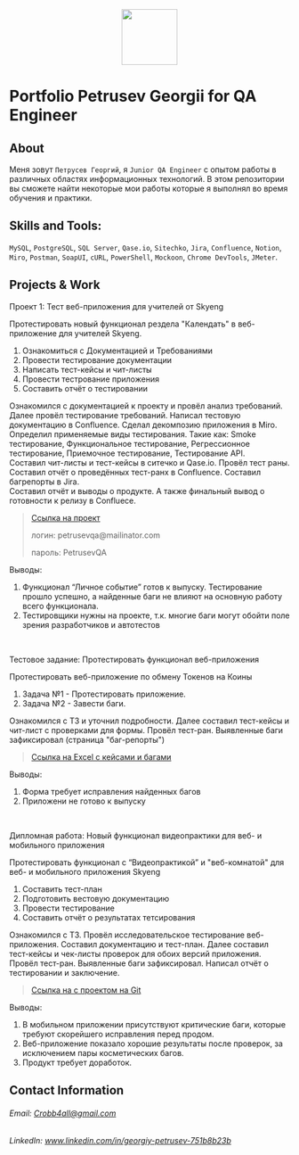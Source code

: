 <div id="header" align="center">
  <img src="https://media.giphy.com/media/owaW2hfLv4F7wyFeyM/giphy.gif" width="100"/>
</div>

# Portfolio Petrusev Georgii for QA Engineer
## About
Меня зовут ``Петрусев Георгий``, я ``Junior QA Engineer`` с опытом работы в различных областях информационных технологий. В этом репозитории вы сможете найти некоторые мои работы которые я выполнял во время обучения и практики.

## Skills and Tools:
``MySQL``, ``PostgreSQL``, ``SQL Server``, ``Qase.io``, ``Sitechko``, ``Jira``, ``Confluence``, ``Notion``, ``Miro``, ``Postman``, ``SoapUI``, ``cURL``, ``PowerShell``, ``Mockoon``, ``Chrome DevTools``, ``JMeter``.

## Projects & Work
<p> Проект 1: Тест веб-приложения для учителей от Skyeng</p>
<p>
   Протестировать новый функционал рездела "Календать" в веб-приложение для учителей Skyeng.
<p>
<ol>
  <li>Ознакомиться с Документацией и Требованиями</li>
  <li>Провести тестирование документации</li>
  <li>Написать тест-кейсы и чит-листы</li>
  <li>Провести тестрование приложения</li>
  <li>Составить отчёт о тестировании</li>
</ol>

Ознакомился с документацией к проекту и провёл анализ требований. Далее провёл тестирование требований. Написал тестовую документацию в Confluence. Сделал декомпозию приложения в Miro. <br />
   Определил применяемые виды тестирования. Такие как: Smoke тестирование, Функциональное тестирование, Регрессионное тестирование, Приемочное тестирование, Тестирование API. <br />
   Составил чит-листы и тест-кейсы в ситечко и Qase.io. Провёл тест раны. <br />
   Составил отчёт о проведённых тест-ранх в Confluence. Составил багрепорты в Jira. <br />
   Составил отчёт и выводы о продукте. А также финальный вывод о готовности к релизу в Confluece.

> <a href="https://petrusev-qa-bugreport.atlassian.net/l/cp/Ae9M3H41">Ссылка на проект</a>
> <p> логин: petrusevqa@mailinator.com </p>
> <p> пароль: PetrusevQA </p>
 
 <p>Выводы:<p>
<ol>
  <li>Функционал “Личное событие” готов к выпуску. Тестирование прошло успешно, а найденные баги не влияют на основную работу всего функционала.</li>
  <li>Тестировщики нужны на проекте, т.к. многие баги могут обойти поле зрения разработчиков и автотестов</li>
</ol>


<br> 



<p> Тестовое задание: Протестировать функционал веб-приложения</p>
<p>Протестировать веб-приложение по обмену Токенов на Коины<p>
<ol>
  <li>Задача №1 - Протестировать приложение.</li>
  <li>Задача №2 - Завести баги.</li>
</ol>

Ознакомился с ТЗ и уточнил подробности. Далее составил тест-кейсы и чит-лист с проверками для формы. Провёл тест-ран. Выявленные баги зафиксировал (страница "баг-репорты")

>  <a href="https://docs.google.com/spreadsheets/d/1tnbsh_SKyTlHI5CSo-_PeS6Sge-H5k2GIWa0Lo4SKmE/edit?usp=sharing">Ссылка на Excel с кейсами и багами</a>

 <p>Выводы:<p>
<ol>
  <li>Форма требует исправления найденных багов</li>
  <li>Приложени не готово к выпуску</li>
</ol>


<br> 



<p> Дипломная работа: Новый функционал видеопрактики для веб- и мобильного приложения</p>
<p>Протестировать функционал с “Видеопрактикой” и "веб-комнатой" для веб- и мобильного приложения Skyeng<p>
<ol>
  <li>Составить тест-план</li>
  <li>Подготовить вестовую документацию</li>
  <li>Провести тестирование</li>
  <li>Составить отчёт о результатах тетсирования</li>
</ol>

Ознакомился с ТЗ. Провёл исследовательское тестирование веб-приложения. Составил документацию и тест-план. Далее составил тест-кейсы и чек-листы проверок для обоих версий приложения. Провёл тест-ран. Выявленные баги зафиксировал. Написал отчёт о тестировании и заключение.

>  <a href="https://github.com/crobb4all/summary/tree/c8c7120596aed3539da62234135fb7dd6cbb8182/diplom">Ссылка на с проектом на Git</a>

 <p>Выводы:<p>
<ol>
  <li>В мобильном приложении присутствуют критические баги, которые требуют скорейшего исправления перед продом.</li>
  <li>Веб-приложение показало хорошие результаты после проверок, за исключением пары косметических багов.</li>
  <li>Продукт требует доработок.</li>
</ol>


## Contact Information
###### Email: Crobb4all@gmail.com
###### LinkedIn: www.linkedin.com/in/georgiy-petrusev-751b8b23b
